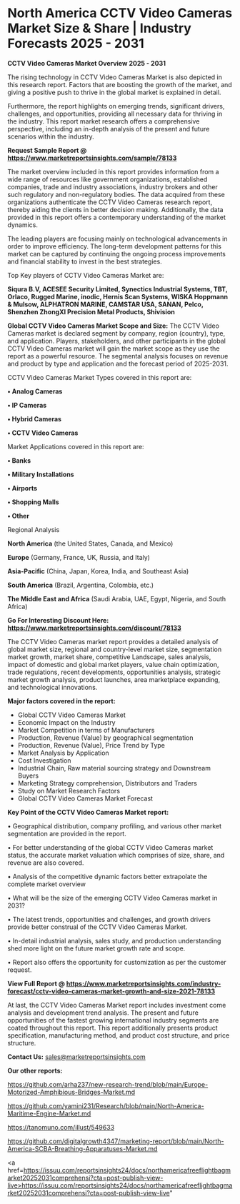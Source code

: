 # North America CCTV Video Cameras Market Size & Share | Industry Forecasts 2025 - 2031

<Strong> CCTV Video Cameras Market Overview 2025 - 2031</strong>

The rising technology in CCTV Video Cameras Market is also depicted in this research report. Factors that are boosting the growth of the market, and giving a positive push to thrive in the global market is explained in detail.

Furthermore, the report highlights on emerging trends, significant drivers, challenges, and opportunities, providing all necessary data for thriving in the industry. This report market research offers a comprehensive perspective, including an in-depth analysis of the present and future scenarios within the industry.

<strong>Request Sample Report @ <a href=https://www.marketreportsinsights.com/sample/78133>https://www.marketreportsinsights.com/sample/78133</a></strong>

The market overview included in this report provides information from a wide range of resources like government organizations, established companies, trade and industry associations, industry brokers and other such regulatory and non-regulatory bodies. The data acquired from these organizations authenticate the CCTV Video Cameras research report, thereby aiding the clients in better decision making. Additionally, the data provided in this report offers a contemporary understanding of the market dynamics.

The leading players are focusing mainly on technological advancements in order to improve efficiency. The long-term development patterns for this market can be captured by continuing the ongoing process improvements and financial stability to invest in the best strategies.

Top Key players of CCTV Video Cameras Market are:

<strong>Siqura B.V, ACESEE Security Limited, Synectics Industrial Systems, TBT, Orlaco, Rugged Marine, inodic, Hernis Scan Systems, WISKA Hoppmann & Mulsow, ALPHATRON MARINE, CAMSTAR USA, SANAN, Pelco, Shenzhen ZhongXI Precision Metal Products, Shivision</strong>

<strong><b>Global CCTV Video Cameras Market Scope and Size:</b></strong>
The CCTV Video Cameras market is declared segment by company, region (country), type, and application. Players, stakeholders, and other participants in the global CCTV Video Cameras market will gain the market scope as they use the report as a powerful resource. The segmental analysis focuses on revenue and product by type and application and the forecast period of 2025-2031.

CCTV Video Cameras Market Types covered in this report are:

<strong>• Analog Cameras

• IP Cameras

• Hybrid Cameras

• CCTV Video Cameras</strong>

Market Applications covered in this report are:

<strong>• Banks

• Military Installations

• Airports

• Shopping Malls

• Other</strong> 

Regional Analysis

<strong>North America</strong> (the United States, Canada, and Mexico)

<strong>Europe</strong> (Germany, France, UK, Russia, and Italy)

<strong>Asia-Pacific</strong> (China, Japan, Korea, India, and Southeast Asia)

<strong>South America</strong> (Brazil, Argentina, Colombia, etc.)

<strong>The Middle East and Africa</strong> (Saudi Arabia, UAE, Egypt, Nigeria, and South Africa)

<strong>Go For Interesting Discount Here: <a href=https://www.marketreportsinsights.com/discount/78133>https://www.marketreportsinsights.com/discount/78133</a></strong>

The CCTV Video Cameras market report provides a detailed analysis of global market size, regional and country-level market size, segmentation market growth, market share, competitive Landscape, sales analysis, impact of domestic and global market players, value chain optimization, trade regulations, recent developments, opportunities analysis, strategic market growth analysis, product launches, area marketplace expanding, and technological innovations.

<strong><b>Major factors covered in the report:</b></strong>
<ul>
  <li>Global CCTV Video Cameras Market </li>
  <li>Economic Impact on the Industry</li>
  <li>Market Competition in terms of Manufacturers</li>
  <li>Production, Revenue (Value) by geographical segmentation</li>
  <li>Production, Revenue (Value), Price Trend by Type</li>
  <li>Market Analysis by Application</li>
  <li>Cost Investigation</li>
  <li>Industrial Chain, Raw material sourcing strategy and Downstream Buyers</li>
  <li>Marketing Strategy comprehension, Distributors and Traders</li>
  <li>Study on Market Research Factors</li>
  <li>Global CCTV Video Cameras Market Forecast</li>
</ul>

<strong><b>Key Point of the CCTV Video Cameras Market report:</b></strong>

• Geographical distribution, company profiling, and various other market segmentation are provided in the report.

• For better understanding of the global CCTV Video Cameras market status, the accurate market valuation which comprises of size, share, and revenue are also covered.

• Analysis of the competitive dynamic factors better extrapolate the complete market overview

• What will be the size of the emerging CCTV Video Cameras market in 2031?

• The latest trends, opportunities and challenges, and growth drivers provide better construal of the CCTV Video Cameras Market.

• In-detail industrial analysis, sales study, and production understanding shed more light on the future market growth rate and scope.

• Report also offers the opportunity for customization as per the customer request.

<strong><b>View Full Report @ <a href=https://www.marketreportsinsights.com/industry-forecast/cctv-video-cameras-market-growth-and-size-2021-78133>https://www.marketreportsinsights.com/industry-forecast/cctv-video-cameras-market-growth-and-size-2021-78133</a></b></strong>


At last, the CCTV Video Cameras Market report includes investment come analysis and development trend analysis. The present and future opportunities of the fastest growing international industry segments are coated throughout this report. This report additionally presents product specification, manufacturing method, and product cost structure, and price structure.

<strong>Contact Us:</strong>
sales@marketreportsinsights.com

<strong>Our other reports:</strong>

<a href=https://github.com/arha237/new-research-trend/blob/main/Europe-Motorized-Amphibious-Bridges-Market.md>https://github.com/arha237/new-research-trend/blob/main/Europe-Motorized-Amphibious-Bridges-Market.md</a>

<a href=https://github.com/yamini231/Research/blob/main/North-America-Maritime-Engine-Market.md>https://github.com/yamini231/Research/blob/main/North-America-Maritime-Engine-Market.md</a>

<a href=https://tanomuno.com/illust/549633>https://tanomuno.com/illust/549633</a>

<a href=https://github.com/digitalgrowth4347/marketing-report/blob/main/North-America-SCBA-Breathing-Apparatuses-Market.md>https://github.com/digitalgrowth4347/marketing-report/blob/main/North-America-SCBA-Breathing-Apparatuses-Market.md</a>

<a href=https://issuu.com/reportsinsights24/docs/northamericafreeflightbagmarket20252031comprehensi?cta=post-publish-view-live>https://issuu.com/reportsinsights24/docs/northamericafreeflightbagmarket20252031comprehensi?cta=post-publish-view-live</a>"
